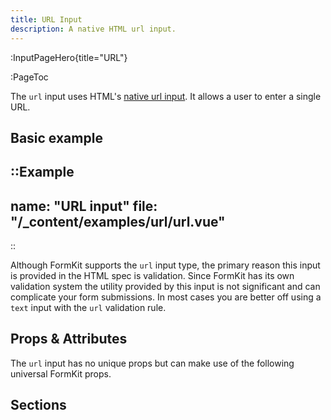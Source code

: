 ```yaml
---
title: URL Input
description: A native HTML url input.
---
```


:InputPageHero{title="URL"}

:PageToc

The `url` input uses HTML's [native url input](https://developer.mozilla.org/en-US/docs/Web/HTML/Element/input/url). It allows a user to enter a single URL.

## Basic example

::Example
---
name: "URL input"
file: "/_content/examples/url/url.vue"
---
::


<callout type="tip" label="Consider using text input">
Although FormKit supports the <code>url</code> input type, the primary reason this input is provided in the HTML spec is validation. Since FormKit has its own validation system the utility provided by this input is not significant and can complicate your form submissions. In most cases you are better off using a <code>text</code> input with the <code>url</code> validation rule.
</callout>

## Props & Attributes

The `url` input has no unique props but can make use of the following universal
FormKit props.

<reference-table input="url" :attrs="['minlength', 'maxlength', 'placeholder']">
</reference-table>

## Sections

<section-keys-intro></section-keys-intro>

<div>
  <formkit-input-diagram
    prefix-icon-content="🌎"
    suffix-icon-content=""
    label-content="Personal website URL"
    input-content="https://mywebsite.com"
    help-content="Tell us where to find your personal website."
    message-content="Please include a valid url."
  >
  </formkit-input-diagram>
</div>

<reference-table type="sectionKeys" primary="section-key">
</reference-table>
